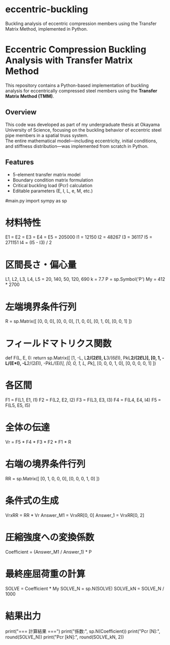 # eccentric-buckling
Buckling analysis of eccentric compression members using the Transfer Matrix Method, implemented in Python.
# Eccentric Compression Buckling Analysis with Transfer Matrix Method

This repository contains a Python-based implementation of buckling analysis for eccentrically compressed steel members using the **Transfer Matrix Method (TMM)**.

## Overview

This code was developed as part of my undergraduate thesis at Okayama University of Science, focusing on the buckling behavior of eccentric steel pipe members in a spatial truss system.  
The entire mathematical model—including eccentricity, initial conditions, and stiffness distribution—was implemented from scratch in Python.

## Features

- 5-element transfer matrix model
- Boundary condition matrix formulation
- Critical buckling load (Pcr) calculation
- Editable parameters (E, I, L, e, M, etc.)

#main.py
import sympy as sp

# 材料特性
E1 = E2 = E3 = E4 = E5 = 205000
I1 = 12150
I2 = 48267
I3 = 36117
I5 = 271151
I4 = (I5 - I3) / 2

# 区間長さ・偏心量
L1, L2, L3, L4, L5 = 20, 140, 50, 120, 690
k = 7.7
P = sp.Symbol('P')
My = 412 * 2700

# 左端境界条件行列
R = sp.Matrix([
    [0, 0, 0],
    [0, 0, 0],
    [1, 0, 0],
    [0, 1, 0],
    [0, 0, 1]
])

# フィールドマトリクス関数
def F(L, E, I):
    return sp.Matrix([
        [1, -L, L**2/(2*E*I), L**3/(6*E*I), P*k*L**2/(2*E*L)],
        [0, 1, -L/(E*I), -L**2/(2*E*I), -P*k*L/(E*I)],
        [0, 0, 1, L, P*k],
        [0, 0, 0, 1, 0],
        [0, 0, 0, 0, 1]
    ])

# 各区間
F1 = F(L1, E1, I1)
F2 = F(L2, E2, I2)
F3 = F(L3, E3, I3)
F4 = F(L4, E4, I4)
F5 = F(L5, E5, I5)

# 全体の伝達
Vr = F5 * F4 * F3 * F2 * F1 * R

# 右端の境界条件行列
RR = sp.Matrix([
    [0, 1, 0, 0, 0],
    [0, 0, 0, 1, 0]
])

# 条件式の生成
VrxRR = RR * Vr
Answer_M1 = VrxRR[0, 0]
Answer_1 = VrxRR[0, 2]

# 圧縮強度への変換係数
Coefficient = (Answer_M1 / Answer_1) * P

# 最終座屈荷重の計算
SOLVE = Coefficient * My
SOLVE_N = sp.N(SOLVE)
SOLVE_kN = SOLVE_N / 1000

# 結果出力
print("=== 計算結果 ===")
print("係数:", sp.N(Coefficient))
print("Pcr [N]:", round(SOLVE_N))
print("Pcr [kN]:", round(SOLVE_kN, 2))
